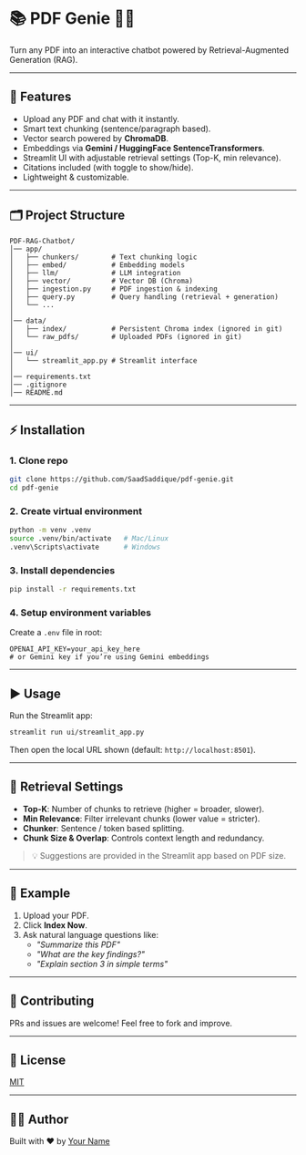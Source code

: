# 📚 PDF Genie 🤖✨  
Turn any PDF into an interactive chatbot powered by Retrieval-Augmented Generation (RAG).

---

## 🚀 Features
- Upload any PDF and chat with it instantly.  
- Smart text chunking (sentence/paragraph based).  
- Vector search powered by **ChromaDB**.  
- Embeddings via **Gemini / HuggingFace SentenceTransformers**.  
- Streamlit UI with adjustable retrieval settings (Top-K, min relevance).  
- Citations included (with toggle to show/hide).  
- Lightweight & customizable.

---

## 🗂 Project Structure
```
PDF-RAG-Chatbot/
│── app/
│   ├── chunkers/        # Text chunking logic
│   ├── embed/           # Embedding models
│   ├── llm/             # LLM integration
│   ├── vector/          # Vector DB (Chroma)
│   ├── ingestion.py     # PDF ingestion & indexing
│   ├── query.py         # Query handling (retrieval + generation)
│   └── ...
│
│── data/
│   ├── index/           # Persistent Chroma index (ignored in git)
│   └── raw_pdfs/        # Uploaded PDFs (ignored in git)
│
│── ui/
│   └── streamlit_app.py # Streamlit interface
│
│── requirements.txt
│── .gitignore
│── README.md
```

---

## ⚡️ Installation

### 1. Clone repo
```bash
git clone https://github.com/SaadSaddique/pdf-genie.git
cd pdf-genie
```

### 2. Create virtual environment
```bash
python -m venv .venv
source .venv/bin/activate   # Mac/Linux
.venv\Scripts\activate      # Windows
```

### 3. Install dependencies
```bash
pip install -r requirements.txt
```

### 4. Setup environment variables
Create a `.env` file in root:
```
OPENAI_API_KEY=your_api_key_here
# or Gemini key if you’re using Gemini embeddings
```

---

## ▶️ Usage

Run the Streamlit app:
```bash
streamlit run ui/streamlit_app.py
```

Then open the local URL shown (default: `http://localhost:8501`).

---

## 🔧 Retrieval Settings
- **Top-K**: Number of chunks to retrieve (higher = broader, slower).  
- **Min Relevance**: Filter irrelevant chunks (lower value = stricter).  
- **Chunker**: Sentence / token based splitting.  
- **Chunk Size & Overlap**: Controls context length and redundancy.  

> 💡 Suggestions are provided in the Streamlit app based on PDF size.

---

## 📌 Example
1. Upload your PDF.  
2. Click **Index Now**.  
3. Ask natural language questions like:  
   - *"Summarize this PDF"*  
   - *"What are the key findings?"*  
   - *"Explain section 3 in simple terms"*  

---

## 🤝 Contributing
PRs and issues are welcome! Feel free to fork and improve.

---

## 📜 License
[MIT](LICENSE)

---

## 👨‍💻 Author
Built with ❤️ by [Your Name](https://github.com/SaadSaddique)  
